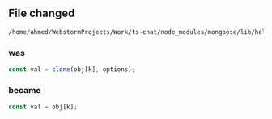 ## File changed

```sh
/home/ahmed/WebstormProjects/Work/ts-chat/node_modules/mongoose/lib/helpers/clone.js:120
```

### was

```javascript
const val = clone(obj[k], options);
```

### became

```js
const val = obj[k];
```

